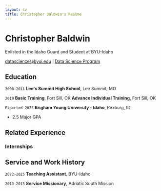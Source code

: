 ```yaml
---
layout: cv
title: Christopher Baldwin's Resume
---
```

# Christopher Baldwin
Enlisted in the Idaho Guard and Student at BYU-Idaho

<div id="webaddress">
<a href="datascience@byui.edu">datascience@byui.edu</a>
| <a href="https://byuidatascience.github.io/development.html">Data Science Program</a>
</div>

<!-- https://www.monique.tech/the-art-of-markdown -->


## Education

`2008-2011`
__Lee's Summit High School__, Lee Summit, MO

`2019`
__Basic Training__, Fort Sill, OK
__Advance Individual Training__, Fort Sill, OK

`Expected 2025`
__Brigham Young University - Idaho__, Rexburg, ID

- 2.5 Major GPA


## Related Experience

### Internships

## Service and Work History

`2022-2025`
__Teaching Assistant__, BYU-Idaho


`2013-2015`
__Service Missionary__, Adriatic South Mission



<!-- ### Footer

Last updated: May 2013 -->


